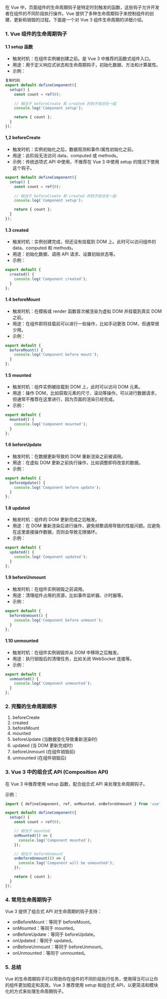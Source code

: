 在 Vue 中，页面组件的生命周期钩子是特定时刻触发的函数，这些钩子允许开发者在组件的不同阶段执行操作。Vue 提供了多种生命周期钩子来控制组件的创建、更新和销毁的过程。下面是一个对 Vue 3 组件生命周期的详细介绍。

### 1. Vue 组件的生命周期钩子
#### 1.1 setup 函数

+ 触发时机：在组件实例被创建之前。是 Vue 3 中推荐的函数式组件入口。
+ 用途：用于定义响应式状态和生命周期钩子，初始化数据、方法和计算属性。
+ 示例：
```javascript
复制代码
export default defineComponent({
  setup() {
    const count = ref(0);
    
    // 相当于 beforeCreate 和 created 的钩子结合在一起
    console.log('Component setup');

    return { count };
  }
});
```

#### 1,2 beforeCreate

+ 触发时机：实例初始化之后，数据观测和事件/属性初始化之前。
+ 用途：此阶段无法访问 data、computed 或 methods。
+ 示例：传统选项式 API 中使用，不推荐在 Vue 3 中使用 setup 的情况下使用这个钩子。
``` javascript
export default defineComponent({
  setup() {
    const count = ref(0);
    
    // 相当于 beforeCreate 和 created 的钩子结合在一起
    console.log('Component setup');

    return { count };
  }
});
```
#### 1.3 created

+ 触发时机：实例创建完成，但还没有挂载到 DOM 上。此时可以访问组件的 data、computed 和 methods。
+ 用途：初始化数据、调用 API 请求、设置初始状态等。
+ 示例：
```javascript
export default {
  created() {
    console.log('Component created');
  }
};
```

#### 1.4 beforeMount

+ 触发时机：在模板或 render 函数首次被渲染为虚拟 DOM 并挂载到真实 DOM 之前。
+ 用途：在组件即将挂载前可以进行一些操作，比如手动更改 DOM，但通常很少用。
+ 示例：
```javascript
export default {
  beforeMount() {
    console.log('Component before mount');
  }
};
```

#### 1.5 mounted

+ 触发时机：组件实例被挂载到 DOM 上，此时可以访问 DOM 元素。
+ 用途：操作 DOM，比如获取元素的尺寸、滚动等操作。可以进行数据请求，但通常不推荐在这里进行，因为页面的渲染已经完成。
+ 示例：
``` javascript
export default {
  mounted() {
    console.log('Component mounted');
  }
};
```

#### 1.6 beforeUpdate

+ 触发时机：在数据更新导致的 DOM 重新渲染之前被调用。
+ 用途：在虚拟 DOM 更新之前执行操作，比如调整即将改变的数据。
+ 示例：
``` javascript
export default {
  beforeUpdate() {
    console.log('Component before update');
  }
};
```

#### 1.8 updated

+ 触发时机：组件的 DOM 更新完成之后触发。
+ 用途：在 DOM 重新渲染后进行操作，避免频繁调用导致的性能问题。应避免在这里直接操作数据，否则会导致无限循环。
+ 示例：
``` javascript
export default {
  updated() {
    console.log('Component updated');
  }
};
```

#### 1.9 beforeUnmount

+ 触发时机：在组件实例销毁之前调用。
+ 用途：清理组件占用的资源，比如事件监听器、计时器等。
+ 示例：
``` javascript
export default {
  beforeUnmount() {
    console.log('Component before unmount');
  }
};
```

#### 1.10 unmounted

+ 触发时机：在组件实例销毁并从 DOM 中移除之后触发。
+ 用途：执行销毁后的清理任务，比如关闭 WebSocket 连接等。
+ 示例：
``` javascript
export default {
  unmounted() {
    console.log('Component unmounted');
  }
};
```

### 2. 完整的生命周期顺序
1. beforeCreate
2. created
3. beforeMount
4. mounted
5. beforeUpdate (当数据变化导致重新渲染时)
6. updated (当 DOM 更新完成时)
7. beforeUnmount (在组件销毁前)
8. unmounted (在组件销毁后)

### 3. Vue 3 中的组合式 API (Composition API)
在 Vue 3 中推荐使用 setup 函数，配合组合式 API 来处理生命周期钩子。

示例：

``` javascript
import { defineComponent, ref, onMounted, onBeforeUnmount } from 'vue';

export default defineComponent({
  setup() {
    const count = ref(0);

    // 相当于 mounted
    onMounted(() => {
      console.log('Component mounted');
    });

    // 相当于 beforeUnmount
    onBeforeUnmount(() => {
      console.log('Component will be unmounted');
    });

    return { count };
  }
});
```

### 4. 常用生命周期钩子
Vue 3 提供了组合式 API 对生命周期的钩子支持：

+ onBeforeMount：等同于 beforeMount。
+ onMounted：等同于 mounted。
+ onBeforeUpdate：等同于 beforeUpdate。
+ onUpdated：等同于 updated。
+ onBeforeUnmount：等同于 beforeUnmount。
+ onUnmounted：等同于 unmounted。

### 5. 总结
Vue 的生命周期钩子可以帮助你在组件的不同阶段执行任务，使用得当可以让你的组件更加稳定和高效。Vue 3 推荐使用 setup 和组合式 API，以更简洁和模块化的方式来处理生命周期钩子。